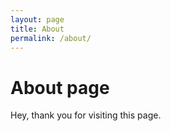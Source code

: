 ```yaml
---
layout: page
title: About
permalink: /about/
---
```


# About page
Hey, thank you for visiting this page.
